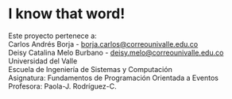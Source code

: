 # I know that word!
Este proyecto pertenece a:  
Carlos Andrés Borja - borja.carlos@correounivalle.edu.co     
Deisy Catalina Melo Burbano - deisy.melo@correounivalle.edu.co  
Universidad del Valle   
Escuela de Ingeniería de Sistemas y Computación     
Asignatura: Fundamentos de Programación Orientada a Eventos     
Profesora: Paola-J. Rodríguez-C.
